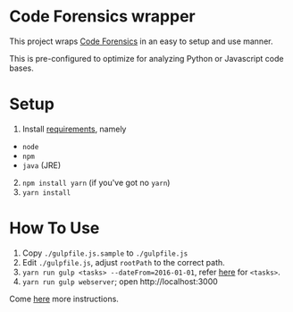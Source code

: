 # Code Forensics wrapper

This project wraps [Code Forensics](https://github.com/smontanari/code-forensics)
in an easy to setup and use manner.

This is pre-configured to optimize for analyzing Python or Javascript code bases.


# Setup

1. Install [requirements](https://github.com/smontanari/code-forensics#pre-requisites), namely
  - `node`
  - `npm`
  - `java` (JRE)
2. `npm install yarn` (if you've got no `yarn`)
3. `yarn install`


# How To Use

1. Copy `./gulpfile.js.sample` to `./gulpfile.js`
1. Edit `./gulpfile.js`, adjust `rootPath` to the correct path.
2. `yarn run gulp <tasks> --dateFrom=2016-01-01`, refer [here](https://github.com/smontanari/code-forensics/wiki) for `<tasks>`.
3. `yarn run gulp webserver`; open http://localhost:3000

Come [here](https://github.com/smontanari/code-forensics) more instructions.

